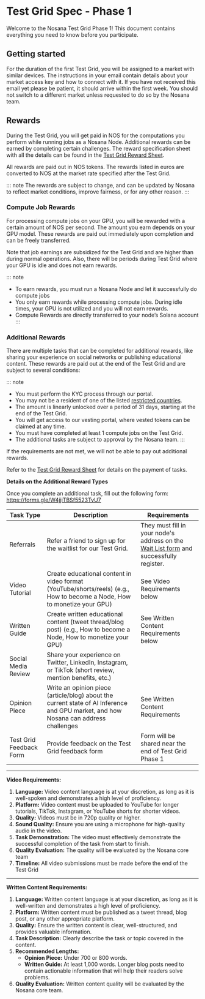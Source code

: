 # Test Grid Spec - Phase 1

Welcome to the Nosana Test Grid Phase 1! This document contains everything you need to know before you participate. 

## Getting started

For the duration of the first Test Grid, you will be assigned to a market with similar devices. The instructions in your email contain details about your market access key and how to connect with it. If you have not received this email yet please be patient, it should arrive within the first week. You should not switch to a different market unless requested to do so by the Nosana team.

## Rewards

During the Test Grid, you will get paid in NOS for the computations you perform while running jobs as a Nosana Node. Additional rewards can be earned by completing certain challenges. The reward specification sheet with all the details can be found in the [Test Grid Reward Sheet](https://docs.google.com/spreadsheets/d/1WtRZNaNKgFJ66fGUwmd-ESC-ye8mRa9Qi49RZNvd-YE/edit#gid=0).

All rewards are paid out in NOS tokens. The rewards listed in euros are converted to NOS at the market rate specified after the Test Grid.

::: note
The rewards are subject to change, and can be updated by Nosana to reflect market conditions, improve fairness, or for any other reason.
:::

### Compute Job Rewards
For processing compute jobs on your GPU, you will be rewarded with a certain amount of NOS per second. The amount you earn depends on your GPU model. These rewards are paid out immediately upon completion and can be freely transferred.

Note that job earnings are subsidized for the Test Grid and are higher than during normal operations. Also, there will be periods during Test Grid where your GPU is idle and does not earn rewards.

::: note
- To earn rewards, you must run a Nosana Node and let it successfully do compute jobs
- You only earn rewards while processing compute jobs. During idle times, your GPU is not utilized and you will not earn rewards.
- Compute Rewards are directly transferred to your node’s Solana account 
:::

### Additional Rewards

There are multiple tasks that can be completed for additional rewards, like sharing your experience on social networks or publishing educational content. These rewards are paid out at the end of the Test Grid and are subject to several conditions: 

::: note
- You must perform the KYC process through our portal.
- You may not be a resident of one of the listed [restricted countries](https://www.lawsociety.org.uk/topics/anti-money-laundering/high-risk-third-countries-for-aml-purposes).
- The amount is linearly unlocked over a period of 31 days, starting at the end of the Test Grid.
- You will get access to our vesting portal, where vested tokens can be claimed at any time.
- You must have completed at least 1 compute jobs on the Test Grid.
- The additional tasks are subject to approval by the Nosana team.
:::

If the requirements are not met, we will not be able to pay out additional rewards.

Refer to the [Test Grid Reward Sheet](https://docs.google.com/spreadsheets/d/1WtRZNaNKgFJ66fGUwmd-ESC-ye8mRa9Qi49RZNvd-YE/edit#gid=0) for details on the payment of tasks.

**Details on the Additional Reward Types**

Once you complete an additional task, fill out the following form: https://forms.gle/W4jjiTBSf5523TvU7

| Task Type               | Description                                                                                                                         | Requirements                                                                                                                                                                                   |
|-------------------------|-------------------------------------------------------------------------------------------------------------------------------------|------------------------------------------------------------------------------------------------------------------------------------------------------------------------------------------------|
| Referrals               | Refer a friend to sign up for the waitlist for our Test Grid.                                                                       | They must fill in your node's address on the [Wait List form](https://docs.google.com/forms/d/e/1FAIpQLSfSBq9TLH4nzG6OL3BEDZaqWokiOTphYWa_7VESEQxpXJRlLQ/viewform) and successfully register. |
| Video Tutorial          | Create educational content in video format (YouTube/shorts/reels) (e.g., How to become a Node, How to monetize your GPU)            | See Video Requirements below                                                                                                                                                                   |
| Written Guide           | Create written educational content (tweet thread/blog post) (e.g., How to become a Node, How to monetize your GPU)                  | See Written Content Requirements below                                                                                                                                                         |
| Social Media Review     | Share your experience on Twitter, LinkedIn, Instagram, or TikTok (short review, mention benefits, etc.)                             |                                                                                                                                                                                                |
| Opinion Piece           | Write an opinion piece (article/blog) about the current state of AI Inference and GPU market, and how Nosana can address challenges | See Written Content Requirements                                                                                                                                                               |
| Test Grid Feedback Form | Provide feedback on the Test Grid feedback form                                                                                     | Form will be shared near the end of Test Grid Phase 1                                                                                                                                                                                               |

---

**Video Requirements:**

1. **Language:** Video content language is at your discretion, as long as it is well-spoken and demonstrates a high level of proficiency.
2. **Platform:** Video content must be uploaded to YouTube for longer tutorials, TikTok, Instagram, or YouTube shorts for shorter videos.
3. **Quality:** Videos must be in 720p quality or higher.
4. **Sound Quality:** Ensure you are using a microphone for high-quality audio in the video.
5. **Task Demonstration:** The video must effectively demonstrate the successful completion of the task from start to finish.
7. **Quality Evaluation:** The quality will be evaluated by the Nosana core team
8. **Timeline:** All video submissions must be made before the end of the Test Grid

---

**Written Content Requirements:**

1. **Language:** Written content language is at your discretion, as long as it is well-written and demonstrates a high level of proficiency.
2. **Platform:** Written content must be published as a tweet thread, blog post, or any other appropriate platform.
3. **Quality:** Ensure the written content is clear, well-structured, and provides valuable information.
4. **Task Description:** Clearly describe the task or topic covered in the content.
5. **Recommended Lengths:**
    - **Opinion Piece:** Under 700 or 800 words.
    - **Written Guide:** At least 1,000 words. Longer blog posts need to contain actionable information that will help their readers solve problems.
7. **Quality Evaluation:** Written content quality will be evaluated by the Nosana core team.
